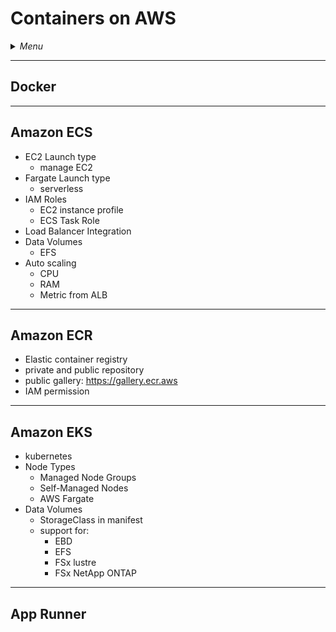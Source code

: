 # Containers on AWS

<details>
 <summary><i>Menu</i></summary>

- [Docker](#docker)
- [ECS](#amazon-ecs)
- [ECR](#amazon-ecr)
- [EKS](#amazon-eks)
- [App Runner](#app-runner)
</details>

---
## Docker


---
## Amazon ECS
- EC2 Launch type
  - manage EC2
- Fargate Launch type
  - serverless
- IAM Roles
  - EC2 instance profile
  - ECS Task Role
- Load Balancer Integration
- Data Volumes
  - EFS
- Auto scaling
  - CPU
  - RAM
  - Metric from ALB

---
## Amazon ECR
- Elastic container registry
- private and public repository
- public gallery: https://gallery.ecr.aws
- IAM permission

---
## Amazon EKS
- kubernetes
- Node Types
  - Managed Node Groups
  - Self-Managed Nodes
  - AWS Fargate
- Data Volumes
  - StorageClass in manifest
  - support for:
    - EBD
    - EFS
    - FSx lustre
    - FSx NetApp ONTAP

---
## App Runner
